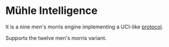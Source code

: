 # Mühle Intelligence

It is a nine men's morris engine implementing a UCI-like [protocol](https://github.com/SimonMaracine/gbgp).

Supports the twelve men's morris variant.
